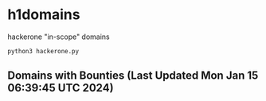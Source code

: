 # h1domains
hackerone "in-scope" domains

`python3 hackerone.py`
## Domains with Bounties (Last Updated Mon Jan 15 06:39:45 UTC 2024)
```

```
